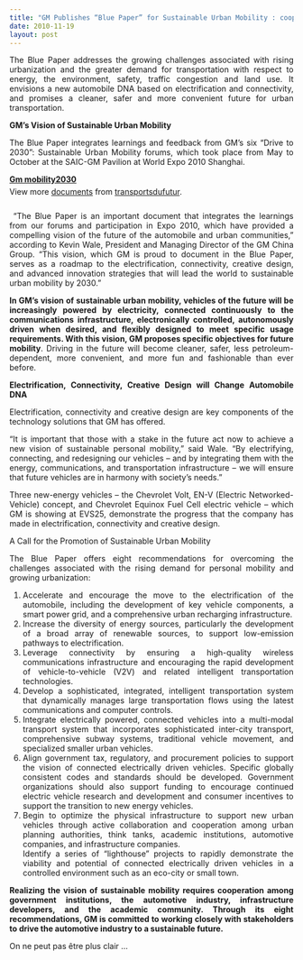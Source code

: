 ```yaml
---
title: "GM Publishes “Blue Paper” for Sustainable Urban Mobility : cooperation among government, automotive industry, infrastructure developers, and the academic community."
date: 2010-11-19
layout: post
---
```


<p style="text-align: justify">The Blue Paper addresses the growing challenges associated with rising urbanization and the greater demand for transportation with respect to energy, the environment, safety, traffic congestion and land use. It envisions a new automobile DNA based on electrification and connectivity, and promises a cleaner, safer and more convenient future for urban transportation.</p> <p style="text-align: justify"><strong>GM’s Vision of Sustainable Urban Mobility</strong></p> <p style="text-align: justify">The Blue Paper integrates learnings and feedback from GM’s six “Drive to 2030”: Sustainable Urban Mobility forums, which took place from May to October at the SAIC-GM Pavilion at World Expo 2010 Shanghai. </p>  <!--more-->   <div id="__ss_5831522" style="width: 477px"><strong style="margin: 12px 0 4px"><a href="http://www.slideshare.net/transportsdufutur/gm-mobility2030" title="Gm mobility2030">Gm mobility2030</a></strong>        <div style="padding: 5px 0 12px">View more <a href="http://www.slideshare.net/">documents</a> from <a href="http://www.slideshare.net/transportsdufutur">transportsdufutur</a>.</div> </div> <p style="text-align: justify"> “The Blue Paper is an important document that integrates the learnings from our forums and participation in Expo 2010, which have provided a compelling vision of the future of the automobile and urban communities,” according to Kevin Wale, President and Managing Director of the GM China Group. “This vision, which GM is proud to document in the Blue Paper, serves as a roadmap to the electrification, connectivity, creative design, and advanced innovation strategies that will lead the world to sustainable urban mobility by 2030.”</p> <p style="text-align: justify"><strong>In GM’s vision of sustainable urban mobility, vehicles of the future will be increasingly powered by electricity, connected continuously to the communications infrastructure, electronically controlled, autonomously driven when desired, and flexibly designed to meet specific usage requirements. With this vision, GM proposes specific objectives for future mobility</strong>. Driving in the future will become cleaner, safer, less petroleum-dependent, more convenient, and more fun and fashionable than ever before.</p> <p style="text-align: justify"><strong>Electrification, Connectivity, Creative Design will Change Automobile DNA</strong></p> <p style="text-align: justify">Electrification, connectivity and creative design are key components of the technology solutions that GM has offered.</p> <p style="text-align: justify">“It is important that those with a stake in the future act now to achieve a new vision of sustainable personal mobility,” said Wale. “By electrifying, connecting, and redesigning our vehicles – and by integrating them with the energy, communications, and transportation infrastructure – we will ensure that future vehicles are in harmony with society’s needs.”</p> <p style="text-align: justify">Three new-energy vehicles – the Chevrolet Volt, EN-V (Electric Networked-Vehicle) concept, and Chevrolet Equinox Fuel Cell electric vehicle – which GM is showing at EVS25, demonstrate the progress that the company has made in electrification, connectivity and creative design.</p> <p style="text-align: justify">A Call for the Promotion of Sustainable Urban Mobility</p> <p style="text-align: justify">The Blue Paper offers eight recommendations for overcoming the challenges associated with the rising demand for personal mobility and growing urbanization:</p> <ol style="text-align: justify"> <li>Accelerate and encourage the move to the electrification of the automobile, including the development of key vehicle components, a smart power grid, and a comprehensive urban recharging infrastructure.</li> <li>Increase the diversity of energy sources, particularly the development of a broad array of renewable sources, to support low-emission pathways to electrification.</li> <li>Leverage connectivity by ensuring a high-quality wireless communications infrastructure and encouraging the rapid development of vehicle-to-vehicle (V2V) and related intelligent transportation technologies.</li> <li>Develop a sophisticated, integrated, intelligent transportation system that dynamically manages large transportation flows using the latest communications and computer controls.</li> <li>Integrate electrically powered, connected vehicles into a multi-modal transport system that incorporates sophisticated inter-city transport, comprehensive subway systems, traditional vehicle movement, and specialized smaller urban vehicles.</li> <li>Align government tax, regulatory, and procurement policies to support the vision of connected electrically driven vehicles. Specific globally consistent codes and standards should be developed. Government organizations should also support funding to encourage continued electric vehicle research and development and consumer incentives to support the transition to new energy vehicles.</li> <li>Begin to optimize the physical infrastructure to support new urban vehicles through active collaboration and cooperation among urban planning authorities, think tanks, academic institutions, automotive companies, and infrastructure companies.<br />Identify a series of “lighthouse” projects to rapidly demonstrate the viability and potential of connected electrically driven vehicles in a controlled environment such as an eco-city or small town.</li> </ol> <p style="text-align: justify"><strong>Realizing the vision of sustainable mobility requires cooperation among government institutions, the automotive industry, infrastructure developers, and the academic community. Through its eight recommendations, GM is committed to working closely with stakeholders to drive the automotive industry to a sustainable future.</strong></p> <p style="text-align: justify">On ne peut pas être plus clair ...</p>